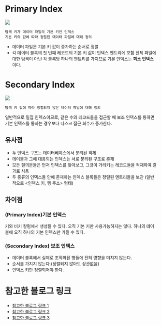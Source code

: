 # Primary Index

![](https://velog.velcdn.com/images/blooper20/post/d161e4b0-67a0-4d7c-b828-7c001068d8f8/image.png)

```
탐색 키가 데이터 파일의 기본 키인 인덱스
기본 키의 값에 따라 정렬된 데이터 파일에 대해 정의
```

- 데이터 파일은 기본 키 값이 증가하는 순서로 정렬
- 각 데이터 블록의 첫 번째 레코드의 기본 키 값이 인덱스 엔트리에 포함
  전체 파일에 대한 탐색이 아닌 각 블록당 하나의 엔트리를 가지므로 기본 인덱스는 **희소 인덱스**이다.

# Secondary Index

![](https://velog.velcdn.com/images/blooper20/post/306d0c11-bb9f-4416-9555-eda6bbfa12c6/image.png)

```
탐색 키 값에 따라 정렬되지 않은 데이터 파일에 대해 정의
```

일반적으로 밀집 인덱스이므로, 같은 수의 레코드들을 접근할 때 보조 인덱스를 통하면 기본 인덱스를 통하는 경우보다 디스크 접근 회수가 증가한다.

## 유사점

- 두 인덱스 구조는 데이터베이스에서 분리된 객체
- 테이블과 그에 대응되는 인덱스는 서로 분리된 구조로 존재
- 모든 질의문들은 먼저 인덱스를 찾아보고, 그것이 가리키는 레코드들을 적재하여 결과로 사용
- 두 종류의 인덱스들 안에 존재하는 인덱스 블록들은 정렬된 엔트리들을 보관
  (일반적으로 <인덱스 키, 행 주소> 형태)

## 차이점

### (Primary Index)기본 인덱스

키와 비키 칼럼에서 생성될 수 있다.
오직 기본 키만 사용가능하지는 않다.
하나의 테이블에 오직 하나의 기본 인덱스만 가질 수 있다.

### (Secondary Index) 보조 인덱스

- 데이터 블록에서 실제로 조직화된 행들에 전혀 영향을 미치지 않는다.
- 순서를 가지지 않는다.(정렬되지 않아도 상관없음)
- 인덱스 키만 정렬되어야 한다.

# 참고한 블로그 링크

- [참고한 블로그 링크 1](https://dduddublog.tistory.com/34)
- [참고한 블로그 링크 2](https://libertegrace.tistory.com/entry/Database-Database-Index)
- [참고한 블로그 링크 3](https://m.blog.naver.com/remocon33/221037713789)

